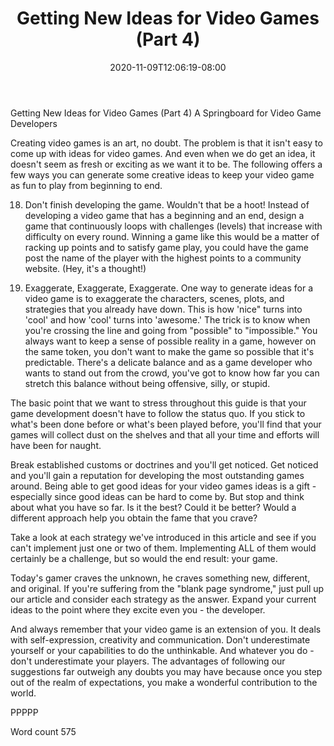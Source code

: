 ﻿---
title: "Getting New Ideas for Video Games (Part 4)"
date: 2020-11-09T12:06:19-08:00
description: "TXT Tips for Web Success"
featured_image: "/images/TXT.jpg"
tags: ["TXT"]
---

Getting New Ideas for Video Games (Part 4)
A Springboard for Video Game Developers

Creating video games is an art, no doubt. The problem is that it isn't easy to come up with ideas for video games. And even when we do get an idea, it doesn't seem as fresh or exciting as we want it to be. The following offers a few ways you can generate some creative ideas to keep your video game as fun to play from beginning to end.

18. Don't finish developing the game. Wouldn't that be a hoot! Instead of developing a video game that has a beginning and an end, design a game that continuously loops with challenges (levels) that increase with difficulty on every round. Winning a game like this would be a matter of racking up points and to satisfy game play, you could have the game post the name of the player with the highest points to a community website. (Hey, it's a thought!)

19. Exaggerate, Exaggerate, Exaggerate. One way to generate ideas for a video game is to exaggerate the characters, scenes, plots, and strategies that you already have down. This is how 'nice" turns into 'cool' and how 'cool' turns into 'awesome.' The trick is to know when you're crossing the line and going from "possible" to "impossible." You always want to keep a sense of possible reality in a game, however on the same token, you don't want to make the game so possible that it's predictable. There's a delicate balance and as a game developer who wants to stand out from the crowd, you've got to know how far you can stretch this balance without being offensive, silly, or stupid. 

The basic point that we want to stress throughout this guide is that your game development doesn't have to follow the status quo. If you stick to what's been done before or what's been played before, you'll find that your games will collect dust on the shelves and that all your time and efforts will have been for naught. 

Break established customs or doctrines and you'll get noticed. Get noticed and you'll gain a reputation for developing the most outstanding games around. Being able to get good ideas for your video games ideas is a gift - especially since good ideas can be hard to come by. But stop and think about what you have so far. Is it the best? Could it be better? Would a different approach help you obtain the fame that you crave? 

Take a look at each strategy we've introduced in this article and see if you can't implement just one or two of them. Implementing ALL of them would certainly be a challenge, but so would the end result: your game.

Today's gamer craves the unknown, he craves something new, different, and original. If you're suffering from the "blank page syndrome," just pull up our article and consider each strategy as the answer. Expand your current ideas to the point where they excite even you - the developer. 

And always remember that your video game is an extension of you. It deals with self-expression, creativity and communication. Don't underestimate yourself or your capabilities to do the unthinkable. And whatever you do - don't underestimate your players. The advantages of following our suggestions far outweigh any doubts you may have because once you step out of the realm of expectations, you make a wonderful contribution to the world.

PPPPP

Word count 575


